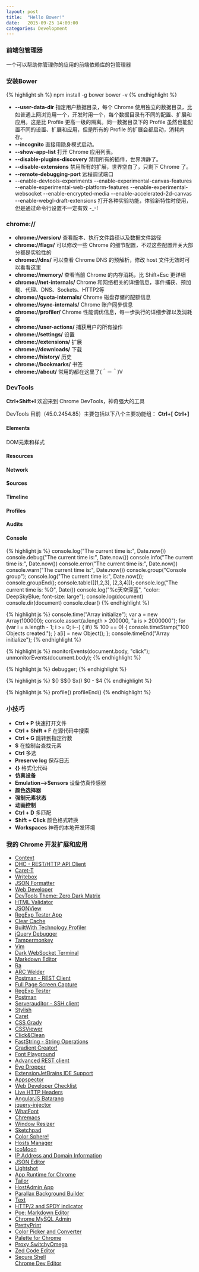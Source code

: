 ```yaml
---
layout: post
title:  "Hello Bower!"
date:   2015-09-25 14:00:00
categories: Development
---
```


### 前端包管理器
一个可以帮助你管理你的应用的前端依赖库的包管理器

### 安装Bower
{% highlight sh %}
npm install -g bower
bower -v
{% endhighlight %}

+ **--user-data-dir** 指定用户数据目录，每个 Chrome 使用独立的数据目录，比如普通上网浏览用一个，开发时用一个，每个数据目录有不同的配置、扩展和应用。这是比 Profile 更高一级的隔离。同一数据目录下的 Profile 虽然也能配置不同的设置、扩展和应用，但是所有的 Profile 的扩展会都启动，消耗内存。  
+ **--incognito** 直接用隐身模式启动。  
+ **--show-app-list** 打开 Chrome 应用列表。  
+ **--disable-plugins-discovery** 禁用所有的插件，世界清静了。  
+ **--disable-extensions** 禁用所有的扩展，世界空白了，只剩下 Chrome 了。  
+ **--remote-debugging-port** 远程调试端口
+ --enable-devtools-experiments --enable-experimental-canvas-features --enable-experimental-web-platform-features --enable-experimental-websocket --enable-encrypted-media --enable-accelerated-2d-canvas --enable-webgl-draft-extensions 打开各种实验功能，体验新特性时使用，但是通过命令行设置不一定有效 -_-!  

### chrome://
+ **chrome://version/** 查看版本、执行文件路径以及数据文件路径  
+ **chrome://flags/** 可以修改一些 Chrome 的细节配置，不过这些配置开关大部分都是实验性的
+ **chrome://dns/** 可以查看 Chrome DNS 的预解析，修改 host 文件无效时可以看看这里
+ **chrome://memory/** 查看当前 Chrome 的内存消耗，比 Shift+Esc 更详细
+ **chrome://net-internals/** Chrome 和网络相关的详细信息，事件捕获、预加载、代理、DNS、Sockets、HTTP2等
+ **chrome://quota-internals/** Chrome 磁盘存储的配额信息
+ **chrome://sync-internals/** Chrome 账户同步信息
+ **chrome://profiler/** Chrome 性能调优信息，每一步执行的详细步骤以及消耗等
+ **chrome://user-actions/** 捕获用户的所有操作  
+ **chrome://settings/** 设置  
+ **chrome://extensions/** 扩展  
+ **chrome://downloads/** 下载  
+ **chrome://history/** 历史  
+ **chrome://bookmarks/** 书签  
+ **chrome://about/** 常用的都在这里了(＾－＾)V  

### DevTools
**Ctrl+Shift+I** 欢迎来到 Chrome DevTools，神奇强大的工具

DevTools 目前（45.0.2454.85）主要包括以下八个主要功能组：
**Ctrl+[**    **Ctrl+]**
#### Elements
DOM元素和样式
#### Resources
#### Network
#### Sources
#### Timeline
#### Profiles
#### Audits
#### Console
{% highlight js %}
console.log("The current time is:", Date.now())
console.debug("The current time is:", Date.now())
console.info("The current time is:", Date.now())
console.error("The current time is:", Date.now())
console.warn("The current time is:", Date.now())
console.group("Console group");
console.log("The current time is:", Date.now());
console.groupEnd();
console.table([[1,2,3], [2,3,4]]);
console.log("The current time is: %O", Date())
console.log("%c天空深蓝", "color: DeepSkyBlue; font-size: large");
console.log(document)
console.dir(document)
console.clear()
{% endhighlight %}

{% highlight js %}
console.time("Array initialize");
    var a = new Array(100000);
    console.assert(a.length > 200000, "a is > 2000000");
    for (var i = a.length - 1; i >= 0; i--) {
        if(i % 100 == 0) {
            console.timeStamp("100 Objects created.");
        }
        a[i] = new Object();
    };
console.timeEnd("Array initialize");
{% endhighlight %}

{% highlight js %}
monitorEvents(document.body, "click");
unmonitorEvents(document.body);
{% endhighlight %}

{% highlight js %}
debugger;
{% endhighlight %}

{% highlight js %}
$()
$$()
$x()
$0 - $4
{% endhighlight %}

{% highlight js %}
profile()
profileEnd()
{% endhighlight %}

### 小技巧
+ **Ctrl + P** 快速打开文件
+ **Ctrl + Shift + F** 在源代码中搜索
+ **Ctrl + G** 跳转到指定行数
+ **$** 在控制台查找元素
+ **Ctrl** 多选
+ **Preserve log** 保存日志
+ **{}** 格式化代码
+ **仿真设备**
+ **Emulation-->Sensors** 设备仿真传感器
+ **颜色选择器**
+ **强制元素状态**
+ **动画控制**
+ **Ctrl + D** 多匹配
+ **Shift + Click** 颜色格式转换
+ **Workspaces** 神奇的本地开发环境

### 我的 Chrome 开发扩展和应用
+ [Context](https://chrome.google.com/webstore/detail/context/aalnjolghjkkogicompabhhbbkljnlka)  
+ [DHC - REST/HTTP API Client](https://chrome.google.com/webstore/detail/context/aejoelaoggembcahagimdiliamlcdmfm)  
+ [Caret-T](https://chrome.google.com/webstore/detail/context/agiednhnlghobdgpgfdnbdaflnngmoij)  
+ [Writebox](https://chrome.google.com/webstore/detail/context/bbehjmjchoiaglkeboicbgkpfafcmhij)  
+ [JSON Formatter](https://chrome.google.com/webstore/detail/context/bcjindcccaagfpapjjmafapmmgkkhgoa)  
+ [Web Developer](https://chrome.google.com/webstore/detail/context/bfbameneiokkgbdmiekhjnmfkcnldhhm)  
+ [DevTools Theme: Zero Dark Matrix](https://chrome.google.com/webstore/detail/context/bomhdjeadceaggdgfoefmpeafkjhegbo)  
+ [HTML Validator](https://chrome.google.com/webstore/detail/context/cgndfbhngibokieehnjhbjkkhbfmhojo)  
+ [JSONView](https://chrome.google.com/webstore/detail/context/chklaanhfefbnpoihckbnefhakgolnmc)  
+ [RegExp Tester App](https://chrome.google.com/webstore/detail/context/cmmblmkfaijaadfjapjddbeaoffeccib)  
+ [Clear Cache](https://chrome.google.com/webstore/detail/context/cppjkneekbjaeellbfkmgnhonkkjfpdn)  
+ [BuiltWith Technology Profiler](https://chrome.google.com/webstore/detail/context/dapjbgnjinbpoindlpdmhochffioedbn)  
+ [jQuery Debugger](https://chrome.google.com/webstore/detail/context/dbhhnnnpaeobfddmlalhnehgclcmjimi)  
+ [Tampermonkey](https://chrome.google.com/webstore/detail/context/dhdgffkkebhmkfjojejmpbldmpobfkfo)  
+ [Vim](https://chrome.google.com/webstore/detail/context/dhhoacdlegcbdglbfnhgnlchpkdlofkb)  
+ [Dark WebSocket Terminal](https://chrome.google.com/webstore/detail/context/dmogdjmcpfaibncngoolgljgocdabhke)  
+ [Markdown Editor](https://chrome.google.com/webstore/detail/context/dpibenlpmppnjcjfpcdgfomalnejildm)  
+ [Ra](https://chrome.google.com/webstore/detail/context/egipeapdjjhflkafmacobnmdbdkanoag)  
+ [ARC Welder](https://chrome.google.com/webstore/detail/context/emfinbmielocnlhgmfkkmkngdoccbadn)  
+ [Postman - REST Client](https://chrome.google.com/webstore/detail/context/fdmmgilgnpjigdojojpjoooidkmcomcm)  
+ [Full Page Screen Capture](https://chrome.google.com/webstore/detail/context/fdpohaocaechififmbbbbbknoalclacl)  
+ [RegExp Tester](https://chrome.google.com/webstore/detail/context/fekbbmalpajhfifodaakkfeodkpigjbk)  
+ [Postman](https://chrome.google.com/webstore/detail/context/fhbjgbiflinjbdggehcddcbncdddomop)  
+ [Serverauditor - SSH client](https://chrome.google.com/webstore/detail/context/fjcdjmmkgnkgihjnlbgcdamkadlkbmam)  
+ [Stylish](https://chrome.google.com/webstore/detail/context/fjnbnpbmkenffdnngjfgmeleoegfcffe)  
+ [Caret](https://chrome.google.com/webstore/detail/context/fljalecfjciodhpcledpamjachpmelml)  
+ [CSS Grady](https://chrome.google.com/webstore/detail/context/gdhlnmdfoeaagdlljpiklddgfnfidfli)  
+ [CSSViewer](https://chrome.google.com/webstore/detail/context/ggfgijbpiheegefliciemofobhmofgce)  
+ [Click&Clean](https://chrome.google.com/webstore/detail/context/ghgabhipcejejjmhhchfonmamedcbeod)  
+ [FastString - String Operations](https://chrome.google.com/webstore/detail/context/gpknmoniniacaobkeclmiiaekniaddnd)  
+ [Gradient Creator!](https://chrome.google.com/webstore/detail/context/hcplneddoadgichngfbobgpllfphdfla)  
+ [Font Playground](https://chrome.google.com/webstore/detail/context/hdpmpnhaoddjelneingmbnhaibbmjgno)  
+ [Advanced REST client](https://chrome.google.com/webstore/detail/context/hgmloofddffdnphfgcellkdfbfbjeloo)  
+ [Eye Dropper](https://chrome.google.com/webstore/detail/context/hmdcmlfkchdmnmnmheododdhjedfccka)  
+ [ExtensionJetBrains IDE Support](https://chrome.google.com/webstore/detail/context/hmhgeddbohgjknpmjagkdomcpobmllji)  
+ [Appspector](https://chrome.google.com/webstore/detail/context/homgcnaoacgigpkkljjjekpignblkeae)  
+ [Web Developer Checklist](https://chrome.google.com/webstore/detail/context/iahamcpedabephpcgkeikbclmaljebjp)  
+ [Live HTTP Headers](https://chrome.google.com/webstore/detail/context/iaiioopjkcekapmldfgbebdclcnpgnlo)  
+ [AngularJS Batarang](https://chrome.google.com/webstore/detail/context/ighdmehidhipcmcojjgiloacoafjmpfk)  
+ [jquery-injector](https://chrome.google.com/webstore/detail/context/indebdooekgjhkncmgbkeopjebofdoid)  
+ [WhatFont](https://chrome.google.com/webstore/detail/context/jabopobgcpjmedljpbcaablpmlmfcogm)  
+ [Chremacs](https://chrome.google.com/webstore/detail/context/kglkomofdfeolfjjnmhdpkadaildaogd)  
+ [Window Resizer](https://chrome.google.com/webstore/detail/context/kkelicaakdanhinjdeammmilcgefonfh)  
+ [Sketchpad](https://chrome.google.com/webstore/detail/context/kkghjbajgkcialbbimbifdcjilhcgoim)  
+ [Color Sphere!](https://chrome.google.com/webstore/detail/context/knomilfbnhpkmibhmleppnkmcempglag)  
+ [Hosts Manager](https://chrome.google.com/webstore/detail/context/kpfmckjjpabojdhlncnccfhkfhbmnjfi)  
+ [IcoMoon](https://chrome.google.com/webstore/detail/context/kppingdhhalimbaehfmhldppemnmlcjd)  
+ [IP Address and Domain Information](https://chrome.google.com/webstore/detail/context/lhgkegeccnckoiliokondpaaalbhafoa)  
+ [JSON Editor](https://chrome.google.com/webstore/detail/context/lhkmoheomjbkfloacpgllgjcamhihfaj)  
+ [Lightshot](https://chrome.google.com/webstore/detail/context/mbniclmhobmnbdlbpiphghaielnnpgdp)  
+ [App Runtime for Chrome](https://chrome.google.com/webstore/detail/context/mfaihdlpglflfgpfjcifdjdjcckigekc)  
+ [Tailor](https://chrome.google.com/webstore/detail/context/mfakmogheanjhlgjhpijkhdjegllgenf)  
+ [HostAdmin App](https://chrome.google.com/webstore/detail/context/mfoaclfeiefiehgaojbmncmefhdnikeg)  
+ [Parallax Background Builder](https://chrome.google.com/webstore/detail/context/mklkemobgbjfgpnhfbdbainmenjanpbe)  
+ [Text](https://chrome.google.com/webstore/detail/context/mmfbcljfglbokpmkimbfghdkjmjhdgbg)  
+ [HTTP/2 and SPDY indicator](https://chrome.google.com/webstore/detail/context/mpbpobfflnpcgagjijhmgnchggcjblin)  
+ [Poe: Markdown Editor](https://chrome.google.com/webstore/detail/context/mpghdlgejmakmgbigejnjnmgdjaddhje)  
+ [Chrome MySQL Admin](https://chrome.google.com/webstore/detail/context/ndgnpnpakfcdjmpgmcaknimfgcldechn)  
+ [PrettyPrint](https://chrome.google.com/webstore/detail/context/nipdlgebaanapcphbcidpmmmkcecpkhg)  
+ [Color Picker and Converter](https://chrome.google.com/webstore/detail/context/ofkcpbjmhcdipbhcdfechmckpaofdjlf)  
+ [Palette for Chrome](https://chrome.google.com/webstore/detail/context/oolpphfmdmjbojolagcbgdemojhcnlod)  
+ [Proxy SwitchyOmega](https://chrome.google.com/webstore/detail/context/padekgcemlokbadohgkifijomclgjgif)  
+ [Zed Code Editor](https://chrome.google.com/webstore/detail/context/pfmjnmeipppmcebplngmhfkleiinphhp)  
+ [Secure Shell](https://chrome.google.com/webstore/detail/context/pnhechapfaindjhompbnflcldabbghjo)  
[Chrome Dev Editor](https://chrome.google.com/webstore/detail/context/pnoffddplpippgcfjdhbmhkofpnaalpg)  